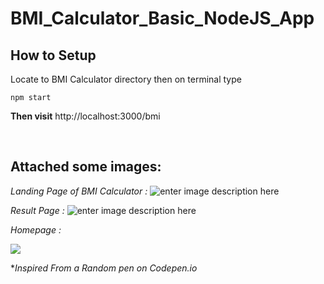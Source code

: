 # BMI_Calculator_Basic_NodeJS_App

## How to Setup

Locate to BMI Calculator directory then on terminal type

    npm start

**Then visit**
http://localhost:3000/bmi

<br>

## Attached some images:

_Landing Page of BMI Calculator :_
![enter image description here](https://raw.githubusercontent.com/MohitSinghChauhan/BMI_Calculator_Basic_NodeJS_App/main/preview_images/Landing_page_bmi.png)

_Result Page :_
![enter image description here](https://raw.githubusercontent.com/MohitSinghChauhan/BMI_Calculator_Basic_NodeJS_App/main/preview_images/result_page.png)

_Homepage :_

![](https://raw.githubusercontent.com/MohitSinghChauhan/BMI_Calculator_Basic_NodeJS_App/main/preview_images/Homepage.gif)

\*_Inspired From a Random pen on Codepen.io_
